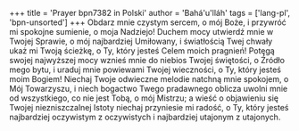 +++
title = 'Prayer bpn7382 in Polski'
author = 'Bahá'u'lláh'
tags = ['lang-pl', 'bpn-unsorted']
+++
Obdarz mnie czystym sercem, o mój Boże, i przywróć mi spokojne sumienie, o moja Nadziejo! Duchem mocy utwierdź mnie w Twojej Sprawie, o mój najbardziej Umiłowany, i światłością Twej chwały ukaż mi Twoją ścieżkę, o Ty, który jesteś Celem moich pragnień! Potęgą swojej najwyższej mocy wznieś mnie do niebios Twojej świętości, o Źródło mego bytu, i uraduj mnie powiewami Twojej wieczności, o Ty, który jesteś moim Bogiem! Niechaj Twoje odwieczne melodie natchną mnie spokojem, o Mój Towarzyszu, i niech bogactwo Twego pradawnego oblicza uwolni mnie od wszystkiego, co nie jest Tobą, o mój Mistrzu; a wieść o objawieniu się Twojej niezniszczalnej Istoty niechaj przyniesie mi radość, o Ty, który jesteś najbardziej oczywistym z oczywistych i najbardziej utajonym z utajonych.
